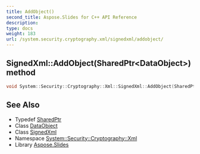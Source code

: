 ```yaml
---
title: AddObject()
second_title: Aspose.Slides for C++ API Reference
description: 
type: docs
weight: 183
url: /system.security.cryptography.xml/signedxml/addobject/
---
```

## SignedXml::AddObject(SharedPtr\<DataObject\>) method




```cpp
void System::Security::Cryptography::Xml::SignedXml::AddObject(SharedPtr<DataObject> dataObject)
```

## See Also

* Typedef [SharedPtr](../../../system/sharedptr/)
* Class [DataObject](../../dataobject/)
* Class [SignedXml](../)
* Namespace [System::Security::Cryptography::Xml](../../)
* Library [Aspose.Slides](../../../)